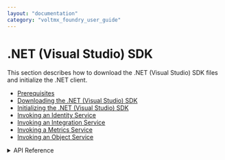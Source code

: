 ```yaml
---
layout: "documentation"
category: "voltmx_foundry_user_guide"
---
```

                              

.NET (Visual Studio) SDK
========================

This section describes how to download the .NET (Visual Studio) SDK files and initialize the .NET client.

*   [Prerequisites](Prerequisites_windows.html)
*   [Downloading the .NET (Visual Studio) SDK](Downloading_SDK_Files_Windows.html)
*   [Initializing the .NET (Visual Studio) SDK](Initializing_SDK_Windows.html)
*   [Invoking an Identity Service](Invoking_Identity_Service_Windows.html)
*   [Invoking an Integration Service](Invoking_Integration_Service_Windows.html)
*   [Invoking a Metrics Service](Invoking_Metrics_Service_Windows.html)
*   [Invoking an Object Service](Objects_API_Reference.html)


<details close markdown="block"><summary>API Reference</summary>
    
    To view the API Reference for Plain Windows, click [VoltMX Windows docset](http://docs.voltmx.com/8_x_PDFs/voltmxfoundry/voltmx_docsets/windows/Help/SDK1.0.html/index.html).
</details>
